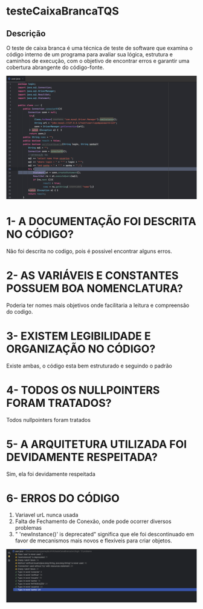 # testeCaixaBrancaTQS

## Descrição
O teste de caixa branca é uma técnica de teste de software que examina o código interno de um programa para avaliar sua lógica, estrutura e caminhos de execução, com o objetivo de encontrar erros e garantir uma cobertura abrangente do código-fonte.

![Descrição](caixaBrancaTQS.png)

 # 1- A DOCUMENTAÇÃO FOI DESCRITA NO CÓDIGO? 
 Não foi descrita no codigo, pois é possivel encontrar alguns erros.

 # 2- AS VARIÁVEIS E CONSTANTES POSSUEM BOA NOMENCLATURA?
Poderia ter nomes mais objetivos onde facilitaria a leitura e compreensão do codigo.

# 3- EXISTEM LEGIBILIDADE E ORGANIZAÇÃO NO CÓDIGO?
Existe ambas, o código esta bem estruturado e seguindo o padrão 

# 4- TODOS OS NULLPOINTERS FORAM TRATADOS?
Todos nullpointers foram tratados

# 5- A ARQUITETURA UTILIZADA FOI DEVIDAMENTE RESPEITADA?
Sim, ela foi devidamente respeitada


# 6- ERROS DO CÓDIGO 
1. Variavel urL nunca usada 
2. Falta de Fechamento de Conexão, onde pode ocorrer diversos problemas
3. " 'newInstance()' is deprecated" significa que ele foi descontinuado em favor de mecanismos mais novos e flexíveis para criar objetos.

![Descrição](caixaBrancaErrosTQS.png) 
